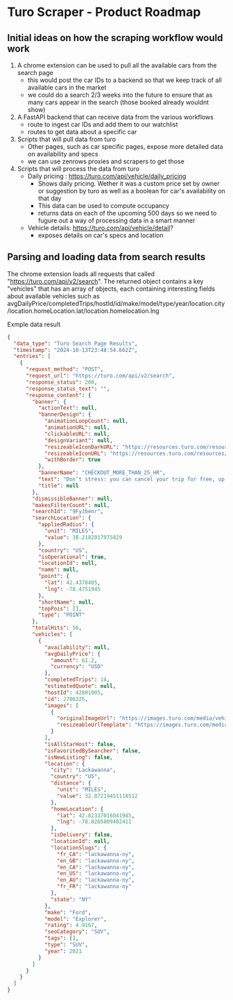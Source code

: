 # Turo Scraper - Product Roadmap

## Initial ideas on how the scraping workflow would work

1. A chrome extension can be used to pull all the available cars from the search page
    - this would post the car IDs to a backend so that we keep track of all available cars in the market
    - we could do a search 2/3 weeks into the future to ensure that as many cars appear in the search (those booked already wouldnt show)
2. A FastAPI backend that can receive data from the various workflows
    - route to ingest car IDs and add them to our watchlist
    - routes to get data about a specific car
3. Scripts that will pull data from turo
    - Other pages, such as car specific pages, expose more detailed data on availability and specs
    - we can use zenrows proxies and scrapers to get those
4. Scripts that will process the data from turo
    - Daily pricing : https://turo.com/api/vehicle/daily_pricing
        - Shows daily pricing. Wether it was a custom price set by owner or suggestion by turo as well as a boolean for car's availability on that day
        - This data can be used to compute occupancy
        - returns data on each of the upcoming 500 days so we need to fugure out a way of processing data in a smart manner
    - Vehicle details: https://turo.com/api/vehicle/detail?
        - exposes details on car's specs and location


## Parsing and loading data from search results

The chrome extension loads all requests that called "https://turo.com/api/v2/search". The returned object contains a key
"vehicles" that has an array of objects, each containing interesting fields about available vehicles such as avgDailyPrice/completedTrips/hostId/id/make/model/type/year/location.city/location.homeLocation.lat/location.homelocation.lng

Exmple data result
```json
{
  "data_type": "Turo Search Page Results",
  "timestamp": "2024-10-13T23:48:54.662Z",
  "entries": [
    {
      "request_method": "POST",
      "request_url": "https://turo.com/api/v2/search",
      "response_status": 200,
      "response_status_text": "",
      "response_content": {
        "banner": {
          "actionText": null,
          "bannerDesign": {
            "animationLoopCount": null,
            "animationURL": null,
            "clickableURL": null,
            "designVariant": null,
            "resizeableIconDarkURL": "https://resources.turo.com/resources/img/banner/thumbs-up-dark__H6f7aeec8335a018494e506131904a399__.jpg",
            "resizeableIconURL": "https://resources.turo.com/resources/img/banner/thumbs-up__H8e2ff43641228b6c6246c70974174b4a__.jpg",
            "withBorder": true
          },
          "bannerName": "CHECKOUT_MORE_THAN_25_HR",
          "text": "Don’t stress: you can cancel your trip for free, up to 24 hours before it starts.",
          "title": null
        },
        "dismissibleBanner": null,
        "makesFilterCount": null,
        "searchId": "9FyJbenr",
        "searchLocation": {
          "appliedRadius": {
            "unit": "MILES",
            "value": 38.2182017975829
          },
          "country": "US",
          "isOperational": true,
          "locationId": null,
          "name": null,
          "point": {
            "lat": 42.4378405,
            "lng": -78.4751945
          },
          "shortName": null,
          "topPois": [],
          "type": "POINT"
        },
        "totalHits": 56,
        "vehicles": [
          {
            "availability": null,
            "avgDailyPrice": {
              "amount": 61.2,
              "currency": "USD"
            },
            "completedTrips": 14,
            "estimatedQuote": null,
            "hostId": 42801905,
            "id": 2706225,
            "images": [
              {
                "originalImageUrl": "https://images.turo.com/media/vehicle/images/Ve-3pJyESBKK7QKKW-O3Og.jpg",
                "resizeableUrlTemplate": "https://images.turo.com/media/vehicle/images/Ve-3pJyESBKK7QKKW-O3Og.{width}x{height}.jpg"
              }
            ],
            "isAllStarHost": false,
            "isFavoritedBySearcher": false,
            "isNewListing": false,
            "location": {
              "city": "Lackawanna",
              "country": "US",
              "distance": {
                "unit": "MILES",
                "value": 32.07219451118512
              },
              "homeLocation": {
                "lat": 42.82337016041945,
                "lng": -78.8265809482411
              },
              "isDelivery": false,
              "locationId": null,
              "locationSlugs": {
                "fr_CA": "lackawanna-ny",
                "en_GB": "lackawanna-ny",
                "en_CA": "lackawanna-ny",
                "en_US": "lackawanna-ny",
                "en_AU": "lackawanna-ny",
                "fr_FR": "lackawanna-ny"
              },
              "state": "NY"
            },
            "make": "Ford",
            "model": "Explorer",
            "rating": 4.9167,
            "seoCategory": "SUV",
            "tags": [],
            "type": "SUV",
            "year": 2021
          }
        ]
      }
    }
  ]
}
```